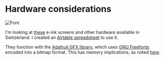 # Hardware considerations
![Font](https://cdn-learn.adafruit.com/guides/cropped_images/000/000/071/medium640/char.png?1534965453)

I'm looking at [these](https://www.bastelgarage.ch/bauteile/displays/e-ink-epapers-display?limit=100) e-ink screens and other hardware available in Switzerland. I created an [Airtable spreadsheet](https://airtable.com/shr6Nev4DOkmD801Z) to use it. 

They function with the [Adafruit GFX library](https://learn.adafruit.com/adafruit-gfx-graphics-library), which uses [GNU Freefonts](https://www.gnu.org/software/freefont/) encoded into a bitmap format. This has memory implications, as noted [here](https://learn.adafruit.com/adafruit-gfx-graphics-library/using-fonts).